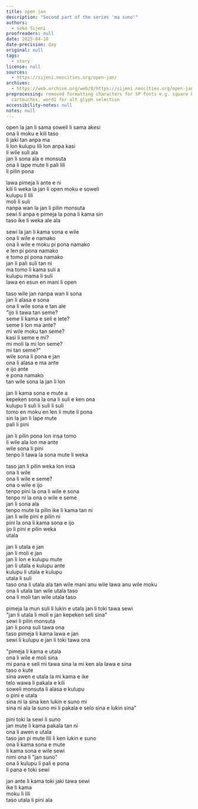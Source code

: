 ```yaml
---
title: open jan
description: "Second part of the series 'ma suno'"
authors:
  - soko Sijeni
proofreaders: null
date: 2025-04-10
date-precision: day
original: null
tags:
  - story
license: null
sources:
  - https://sijeni.neocities.org/open-jan/
archives:
  - https://web.archive.org/web/0/https://sijeni.neocities.org/open-jan/
preprocessing: removed formatting characters for SP fonts e.g. square brackets for
  cartouches, word1 for alt glyph selection
accessibility-notes: null
notes: null
---
```


open la jan li sama soweli li sama akesi  
ona li moku e kili taso  
li jaki tan anpa ma  
li lon kulupu lili lon anpa kasi  
li wile suli ala  
jan li sona ala e monsuta  
ona li lape mute li pali lili  
li pilin pona

lawa pimeja li ante e ni  
kili li weka la jan li open moku e soweli  
kulupu li lili  
moli li suli  
nanpa wan la jan li pilin monsuta  
sewi li anpa e pimeja la pona li kama sin  
taso ike li weka ale ala

sewi la jan li kama sona e wile  
ona li wile e namako  
ona li wile e moku pi pona namako  
e len pi pona namako  
e tomo pi pona namako  
jan li pali suli tan ni  
ma tomo li kama suli a  
kulupu mama li suli  
lawa en esun en mani li open

taso wile jan nanpa wan li sona  
jan li alasa e sona  
ona li wile sona e tan ale  
"ijo li tawa tan seme?  
seme li kama e seli e lete?  
seme li lon ma ante?  
mi wile moku tan seme?  
kasi li seme e mi?  
mi moli la mi lon seme?  
mi tan seme?"  
wile sona li pona e jan  
ona li alasa e ma ante  
e ijo ante  
e pona namako  
tan wile sona la jan li lon

jan li kama sona e mute a  
kepeken sona la ona li suli e ken ona  
kulupu li suli li suli li suli  
tomo en moku en len li mute li pona  
sin la jan li lape mute  
pali li pini

jan li pilin pona lon insa tomo  
li wile ala lon ma ante  
wile sona li pini  
tenpo li tawa la sona mute li weka

taso jan li pilin weka lon insa  
ona li wile  
ona li wile e seme?  
ona o wile e ijo  
tenpo pini la ona li wile e sona  
tenpo ni la ona o wile e seme  
jan li sona ala  
tenpo mute la pilin ike li kama tan ni  
jan li wile pini e pilin ni  
pini la ona li kama sona e ijo  
ijo li pini e pilin weka  
utala

jan li utala e jan  
jan li moli e jan  
jan li lon e kulupu mute  
jan li utala e kulupu ante  
kulupu li utala e kulupu  
utala li suli  
taso ona li utala ala tan wile mani anu wile lawa anu wile moku  
ona li utala tan wile utala taso  
ona li moli tan wile utala taso

pimeja la mun suli li lukin e utala jan li toki tawa sewi  
"jan li utala li moli e jan kepeken seli sina"  
sewi li pilin monsuta  
jan li pona suli tawa ona  
taso pimeja li kama lawa e jan  
sewi li kulupu e jan li toki tawa ona

"pimeja li kama e utala  
ona li wile e moli sina  
mi pana e seli mi tawa sina la mi ken ala lawa e sina  
taso o kute  
sina awen e utala la mi kama e ike  
telo wawa li pakala e kili  
soweli monsuta li alasa e kulupu  
o pini e utala  
sina ni la sina ken lukin e suno mi  
sina ni ala la suno mi li pakala e selo sina e lukin sina"

pini toki la sewi li suno  
jan mute li kama pakala tan ni  
ona li awen e utala  
taso jan pi mute lili li ken lukin e suno  
ona li kama sona e mute  
li kama sona e wile sewi  
nimi ona li "jan suno"  
ona li kulupu li pali e pona  
li pana e toki sewi

jan ante li kama toki jaki tawa sewi  
ike li kama  
moku li lili  
taso utala li pini ala  
